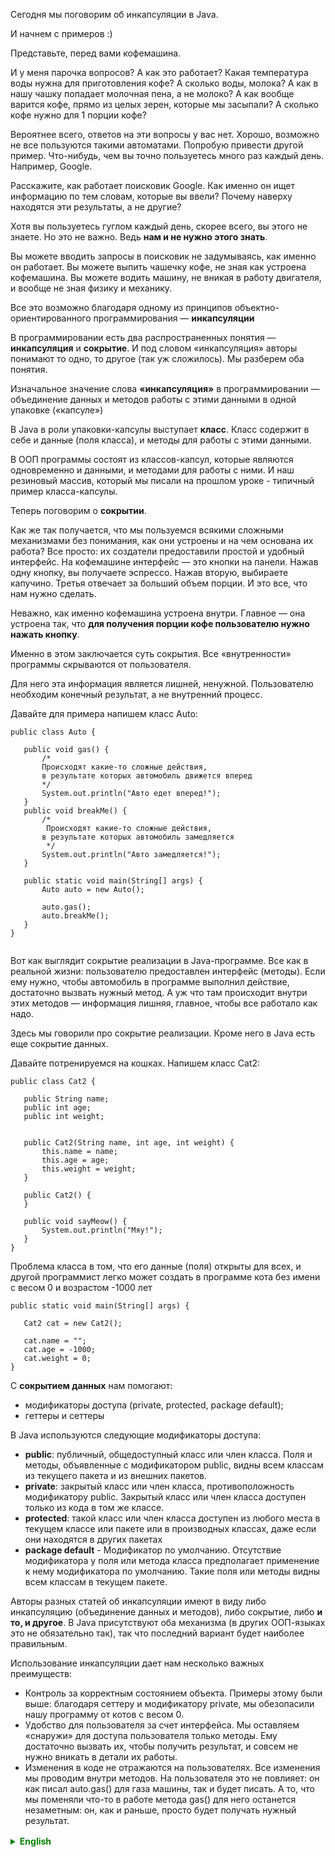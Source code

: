 Сегодня мы поговорим об инкапсуляции в Java.

И начнем с примеров :)

Представьте, перед вами кофемашина.

И у меня парочка вопросов? А как это работает? Какая температура воды нужна для приготовления кофе? А сколько воды, молока? А как в нашу чашку попадает молочная пена, а не молоко? А как вообще варится кофе, прямо из целых зерен, которые мы засыпали? А сколько кофе нужно для 1 порции кофе?

Вероятнее всего, ответов на эти вопросы у вас нет. Хорошо, возможно не все пользуются такими автоматами. Попробую привести другой пример. Что-нибудь, чем вы точно пользуетесь много раз каждый день.
Например, Google.

Расскажите, как работает поисковик Google. Как именно он ищет информацию по тем словам, которые вы ввели? Почему наверху находятся эти результаты, а не другие?

Хотя вы пользуетесь гуглом каждый день, скорее всего, вы этого не знаете. Но это не важно. Ведь **нам и не нужно этого знать**.

Вы можете вводить запросы в поисковик не задумываясь, как именно он работает. Вы можете выпить чашечку кофе, не зная как устроена кофемашина. Вы можете водить машину, не вникая в работу двигателя, и вообще не зная физику и механику.

Все это возможно благодаря одному из принципов объектно-ориентированного программирования — **инкапсуляции**

В программировании есть два распространенных понятия — **инкапсуляция** и **сокрытие**. И под словом «инкапсуляция» авторы понимают то одно, то другое (так уж сложилось).
Мы разберем оба понятия.

Изначальное значение слова **«инкапсуляция»** в программировании — объединение данных и методов работы с этими данными в одной упаковке («капсуле»)

В Java в роли упаковки-капсулы выступает **класс**. Класс содержит в себе и данные (поля класса), и методы для работы с этими данными.

В ООП программы состоят из классов-капсул, которые являются одновременно и данными, и методами для работы с ними. И наш резиновый массив, который мы писали на прошлом уроке - типичный пример класса-капсулы.

Теперь поговорим о **сокрытии**.

Как же так получается, что мы пользуемся всякими сложными механизмами без понимания, как они устроены и на чем основана их работа? Все просто: их создатели предоставили простой и удобный интерфейс.
На кофемашине интерфейс — это кнопки на панели. Нажав одну кнопку, вы получаете эспрессо. Нажав вторую, выбираете капучино. Третья отвечает за больший объем порции. И это все, что нам нужно сделать.

Неважно, как именно кофемашина устроена внутри. Главное — она устроена так, что **для получения порции кофе пользователю нужно нажать кнопку**.

Именно в этом заключается суть сокрытия. 
Все «внутренности» программы скрываются от пользователя. 

Для него эта информация является лишней, ненужной. Пользователю необходим конечный результат, а не внутренний процесс.

Давайте для примера напишем класс Auto:

```
public class Auto {

   public void gas() {
       /*
       Происходят какие-то сложные действия,
       в результате которых автомобиль движется вперед
       */
       System.out.println("Авто едет вперед!");
   }
   public void breakMe() {
       /*
        Происходят какие-то сложные действия,
       в результате которых автомобиль замедляется
        */
       System.out.println("Авто замедляется!");
   }

   public static void main(String[] args) {
       Auto auto = new Auto();

       auto.gas();
       auto.breakMe();
   }
}


```

Вот как выглядит сокрытие реализации в Java-программе. Все как в реальной жизни: пользователю предоставлен интерфейс (методы). Если ему нужно, чтобы автомобиль в программе выполнил действие, достаточно вызвать нужный метод. А уж что там происходит внутри этих методов — информация лишняя, главное, чтобы все работало как надо.

Здесь мы говорили про сокрытие реализации. Кроме него в Java есть еще сокрытие данных.

Давайте потренируемся на кошках. Напишем класс Cat2:

```
public class Cat2 {
   
   public String name;
   public int age;
   public int weight;


   public Cat2(String name, int age, int weight) {
       this.name = name;
       this.age = age;
       this.weight = weight;
   }

   public Cat2() {
   }

   public void sayMeow() {
       System.out.println("Мяу!");
   }
}
```

Проблема класса в том, что его данные (поля) открыты для всех, и другой программист легко может создать в программе кота без имени с весом 0 и возрастом -1000 лет

```
public static void main(String[] args) {
  
   Cat2 cat = new Cat2();

   cat.name = "";
   cat.age = -1000;
   cat.weight = 0;
}
```

С **сокрытием данных** нам помогают:

- модификаторы доступа (private, protected, package default);
- геттеры и сеттеры

В Java используются следующие модификаторы доступа:

- **public**: публичный, общедоступный класс или член класса. Поля и методы, объявленные с модификатором public, видны всем классам из текущего пакета и из внешних пакетов.
- **private**: закрытый класс или член класса, противоположность модификатору public. Закрытый класс или член класса доступен только из кода в том же классе.
- **protected**: такой класс или член класса доступен из любого места в текущем классе или пакете или в производных классах, даже если они находятся в других пакетах
- **package default** - Модификатор по умолчанию. Отсутствие модификатора у поля или метода класса предполагает применение к нему модификатора по умолчанию. Такие поля или методы видны всем классам в текущем пакете.

Авторы разных статей об инкапсуляции имеют в виду либо инкапсуляцию (объединение данных и методов), либо сокрытие, либо **и то, и другое**. В Java присутствуют оба механизма (в других ООП-языках это не обязательно так), так что последний вариант будет наиболее правильным.

Использование инкапсуляции дает нам несколько важных преимуществ:

- Контроль за корректным состоянием объекта. Примеры этому были выше: благодаря сеттеру и модификатору private, мы обезопасили нашу программу от котов с весом 0.
- Удобство для пользователя за счет интерфейса. Мы оставляем «снаружи» для доступа пользователя только методы. Ему достаточно вызвать их, чтобы получить результат, и совсем не нужно вникать в детали их работы.
- Изменения в коде не отражаются на пользователях. Все изменения мы проводим внутри методов. На пользователя это не повлияет: он как писал auto.gas() для газа машины, так и будет писать. А то, что мы поменяли что-то в работе метода gas() для него останется незаметным: он, как и раньше, просто будет получать нужный результат.

<details style="margin-top: 16px">
  <summary style="cursor: pointer; color: green;"><b>English</b></summary>


# Encapsulation in Java

Today we will talk about encapsulation in Java.
Let's start with some examples :)

Imagine you have a coffee machine in front of you.

And I have a couple of questions. How does it work? What is the required water temperature for making coffee? How much water, milk? How does milk froth get into our cup instead of just milk? How is coffee brewed directly from whole beans that we put in? How much coffee is needed for one serving?

Most likely, you don't have answers to these questions. Well, perhaps not everyone uses such machines. Let me try to provide another example. Something you definitely use many times every day.
For example, Google.

Explain how the Google search engine works. How does it search for information based on the words you entered? Why are these results at the top, and not others?

Even though you use Google every day, you probably don't know this. But that's not important. After all, **we don't need to know**.

You can enter queries in the search engine without thinking about how it works. You can have a cup of coffee without knowing how the coffee machine is designed. You can drive a car without delving into the workings of the engine, without knowing physics and mechanics.

All of this is possible thanks to one of the principles of object-oriented programming - **encapsulation**.

In programming, there are two common concepts - **encapsulation** and **abstraction**. The term "encapsulation" is used to refer to both (that's how it turned out). Let's discuss both concepts.

The original meaning of the word **"encapsulation"** in programming is the combination of data and methods for working with this data in one package or "capsule".

In Java, the role of the capsule is played by a **class**. A class contains both data (class fields) and methods for working with this data.

In OOP, programs consist of capsule classes, which are both data and methods for working with them. And our flexible array, which we wrote in the previous lesson, is a typical example of a capsule class.

Now let's talk about **abstraction**.

How is it possible that we use various complex mechanisms without understanding how they are built and what their work is based on? It's simple: their creators provided a simple and convenient interface.
On the coffee machine, the interface is the buttons on the panel. By pressing one button, you get espresso. By pressing the second, you choose cappuccino. The third is responsible for a larger portion. And that's all we need to do.

It doesn't matter how the coffee machine is designed inside. The main thing is that **to get a portion of coffee, the user needs to press a button**.

This is the essence of abstraction. All the "insides" of the program are hidden from the user. This information is superfluous and unnecessary for them. The user needs the end result, not the internal process.

Let's write a class `Auto` for example:

```
public class Auto {

   public void gas() {
       /*
       Происходят какие-то сложные действия,
       в результате которых автомобиль движется вперед
       */
       System.out.println("Авто едет вперед!");
   }
   public void breakMe() {
       /*
        Происходят какие-то сложные действия,
       в результате которых автомобиль замедляется
        */
       System.out.println("Авто замедляется!");
   }

   public static void main(String[] args) {
       Auto auto = new Auto();

       auto.gas();
       auto.breakMe();
   }
}

```

This is what encapsulation of implementation looks like in a Java program. It's just like in real life: the user is provided with an interface (methods). If the user needs the car in the program to perform an action, it is enough to call the necessary method. And what happens inside these methods is extraneous information; the main thing is that everything works as it should.

Here we talked about encapsulation of implementation. Besides it, in Java there is also data hiding.

Let's practice with cats. We'll write a class `Cat2`:


```
public class Cat2 {
   
   public String name;
   public int age;
   public int weight;


   public Cat2(String name, int age, int weight) {
       this.name = name;
       this.age = age;
       this.weight = weight;
   }

   public Cat2() {
   }

   public void sayMeow() {
       System.out.println("Мяу!");
   }
}
```

The problem with the class is that its data (fields) are open to everyone, and another programmer can easily create a cat in the program without a name, with a weight of 0, and an age of -1000 years.

```
public static void main(String[] args) {
  
   Cat2 cat = new Cat2();

   cat.name = "";
   cat.age = -1000;
   cat.weight = 0;
}
```

## Data Hiding in Java

In Java, data hiding is achieved through the following mechanisms:

- Access modifiers (private, protected, package default).
- Getters and setters.

### Access Modifiers in Java

In Java, the following access modifiers are used:

- **public**: This modifier makes a class or class member public and accessible to all classes, both in the current package and in external packages. Fields and methods declared with the public modifier are visible to all classes.

- **private**: This modifier signifies a closed class or class member, opposite to the public modifier. A private class or class member is accessible only from within the same class's code.

- **protected**: This modifier makes a class or class member accessible from anywhere in the current class or package, as well as in derived classes, even if they are located in different packages.

- **package default**: This is the default modifier. If no modifier is applied to a class field or method, it implies the use of the package default modifier. Fields or methods with the package default modifier are visible to all classes within the current package.

### Encapsulation and Data Hiding

Authors of various articles on encapsulation may refer to either encapsulation (the combination of data and methods) or data hiding, or **both**. In Java, both mechanisms are present (unlike in some other object-oriented programming languages), so the latter approach is the most appropriate.

### Advantages of Encapsulation

Utilizing encapsulation provides us with several important advantages:

- **Control over Object State**: Encapsulation allows us to maintain control over the proper state of an object. For example, we can prevent instances of a class, such as cats, from having a weight of 0.

- **User Convenience Through Interface**: By exposing only methods to the user, we leave the "inside" hidden. Users simply need to call these methods to obtain results without delving into the details of their operation.

- **Code Changes Don't Affect Users**: Any changes we make to the internal workings of methods remain unnoticed by users, ensuring backward compatibility. Users can continue using the same method calls as before.

</details>



